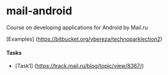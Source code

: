 # mail-android
Course on developing applications for Android by Mail.ru

[Examples] (https://bitbucket.org/ybereza/technoparklection2)
#### Tasks
* [Task1] (https://track.mail.ru/blog/topic/view/8367/)
